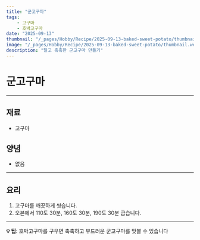 ```yaml
---
title: "군고구마"
tags:
    - 고구마
    - 호박고구마
date: "2025-09-13"
thumbnail: "/_pages/Hobby/Recipe/2025-09-13-baked-sweet-potato/thumbnail.webp"
image: "/_pages/Hobby/Recipe/2025-09-13-baked-sweet-potato/thumbnail.webp"
description: "달고 촉촉한 군고구마 만들기"
---
```


# 군고구마

---

## 재료

- 고구마

## 양념

- 없음

---

## 요리

1. 고구마를 깨끗하게 씻습니다.
2. 오븐에서 110도 30분, 160도 30분, 190도 30분 굽습니다.

---

**💡 팁**: 호박고구마를 구우면 촉촉하고 부드러운 군고구마를 맛볼 수 있습니다